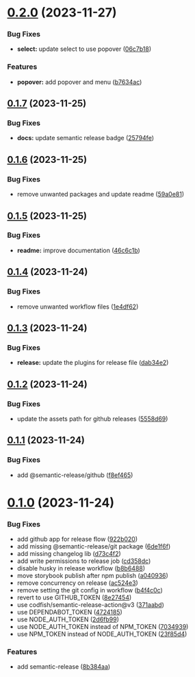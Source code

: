 # [0.2.0](https://github.com/ynetic/particle/compare/v0.1.7...v0.2.0) (2023-11-27)


### Bug Fixes

* **select:** update select to use popover ([06c7b18](https://github.com/ynetic/particle/commit/06c7b184d55aad6ccf9e2d5e42794115991cc7dc))


### Features

* **popover:** add popover and menu ([b7634ac](https://github.com/ynetic/particle/commit/b7634ac396dd21bd2a521255dda1979aa2280e31))

## [0.1.7](https://github.com/ynetic/particle/compare/v0.1.6...v0.1.7) (2023-11-25)


### Bug Fixes

* **docs:** update semantic release badge ([25794fe](https://github.com/ynetic/particle/commit/25794fe16987453fbc498697ced6a1a2d79271cf))

## [0.1.6](https://github.com/ynetic/particle/compare/v0.1.5...v0.1.6) (2023-11-25)


### Bug Fixes

* remove unwanted packages and update readme ([59a0e81](https://github.com/ynetic/particle/commit/59a0e81c68b2e4edf6b706c8933f35552ec388f6))

## [0.1.5](https://github.com/ynetic/particle/compare/v0.1.4...v0.1.5) (2023-11-25)


### Bug Fixes

* **readme:** improve documentation ([46c6c1b](https://github.com/ynetic/particle/commit/46c6c1b4a8a37bf336e0216af4b0fdc81e30d740))

## [0.1.4](https://github.com/ynetic/particle/compare/v0.1.3...v0.1.4) (2023-11-24)


### Bug Fixes

* remove unwanted workflow files ([1e4df62](https://github.com/ynetic/particle/commit/1e4df629797eab352e5ecef483f73954fd5bdaa6))

## [0.1.3](https://github.com/ynetic/particle/compare/v0.1.2...v0.1.3) (2023-11-24)


### Bug Fixes

* **release:** update the plugins for release file ([dab34e2](https://github.com/ynetic/particle/commit/dab34e2cf3ee80fac90dfed18f62fb9b5c2cfba8))

## [0.1.2](https://github.com/ynetic/particle/compare/v0.1.1...v0.1.2) (2023-11-24)


### Bug Fixes

* update the assets path for github releases ([5558d69](https://github.com/ynetic/particle/commit/5558d6955400566c4fc17e22bff3d1132e22348e))

## [0.1.1](https://github.com/ynetic/particle/compare/v0.1.0...v0.1.1) (2023-11-24)


### Bug Fixes

* add @semantic-release/github ([f8ef465](https://github.com/ynetic/particle/commit/f8ef4656466f5495521d4978faa3ce3e237396d3))

# [0.1.0](https://github.com/ynetic/particle/compare/v0.0.9...v0.1.0) (2023-11-24)


### Bug Fixes

* add github app for release flow ([922b020](https://github.com/ynetic/particle/commit/922b020d6d438caa35735a68415334fb6300760c))
* add missing @semantic-release/git package ([6de1f6f](https://github.com/ynetic/particle/commit/6de1f6f5aa123482051cba32ebcd4f3451831df7))
* add missing changelog lib ([d73c4f2](https://github.com/ynetic/particle/commit/d73c4f275a6eb330f544f8d57f940246fbcb98e4))
* add write permissions to release job ([cd358dc](https://github.com/ynetic/particle/commit/cd358dcc8052ee4369df7ca84dcdd0f85f84ce31))
* disable husky in release workflow ([b8b6488](https://github.com/ynetic/particle/commit/b8b6488bec5e6bac4defdc59f2421c246c837633))
* move storybook publish after npm publish ([a040936](https://github.com/ynetic/particle/commit/a0409362db0decf0764e793b795e847fa6835626))
* remove concurrency on release ([ac524e3](https://github.com/ynetic/particle/commit/ac524e3de9080df96dc2bc577dd94140c96f2cd1))
* remove setting the git config in workflow ([b4f4c0c](https://github.com/ynetic/particle/commit/b4f4c0c3eb4647dda448680ac5ad6f22e247cb30))
* revert to use GITHUB_TOKEN ([8e27454](https://github.com/ynetic/particle/commit/8e27454193005cad16232a7525501c55a92d17a7))
* use codfish/semantic-release-action@v3 ([371aabd](https://github.com/ynetic/particle/commit/371aabd589d45700b07bdda1b4df4c5e70ba9b67))
* use DEPENDABOT_TOKEN ([4724185](https://github.com/ynetic/particle/commit/4724185a99e4a483b645a2a8c4f022bbf639e568))
* use NODE_AUTH_TOKEN ([2d6fb99](https://github.com/ynetic/particle/commit/2d6fb99416793b408e886ca042b07fb74cd216e6))
* use NODE_AUTH_TOKEN instead of NPM_TOKEN ([7034939](https://github.com/ynetic/particle/commit/7034939cf535d7d203ab96ef0810d5eec3cf17e2))
* use NPM_TOKEN instead of NODE_AUTH_TOKEN ([23f85d4](https://github.com/ynetic/particle/commit/23f85d4de3b5e7d04bbb6eac36e80d0da9eeb285))


### Features

* add semantic-release ([8b384aa](https://github.com/ynetic/particle/commit/8b384aa5fef28403713bc20e6ad12acecc1f3702))
